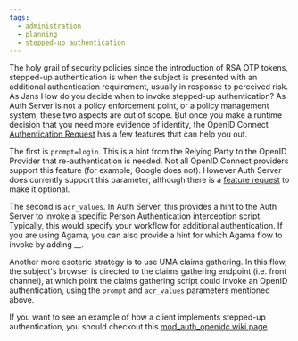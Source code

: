 ```yaml
---
tags:
  - administration
  - planning
  - stepped-up authentication
---
```


The holy grail of security policies since the introduction of RSA OTP tokens,
stepped-up authentication is when the subject is presented with an additional
authentication requirement, usually in response to perceived risk. As Jans
How do you decide when to invoke stepped-up authentication? As Auth Server is not
a policy enforcement point, or a policy management system, these two aspects are
out of scope. But once you make a runtime decision that you need more evidence
of identity, the OpenID Connect [Authentication Request](https://openid.net/specs/openid-connect-core-1_0.html#AuthRequest) has a few features that can help you out.

The first is `prompt=login`. This is a hint from the Relying Party to the
OpenID Provider that re-authentication is needed. Not all OpenID Connect
providers support this feature (for example, Google does not).  However
Auth Server does currently support this parameter, although there is a
[feature request](https://github.com/JanssenProject/jans/issues/3006) to make it
optional.

The second is `acr_values`. In Auth Server, this provides a hint to the
Auth Server to invoke a specific Person Authentication interception script.
Typically, this would specify your workflow for additional authentication.
If you are using Agama, you can also provide a hint for which Agama flow to
invoke by adding __.

Another more esoteric strategy is to use UMA claims gathering. In this flow,
the subject's browser is directed to the claims gathering endpoint (i.e.
front channel), at which point the claims gathering script could invoke an
OpenID authentication, using the `prompt` and `acr_values` parameters mentioned
above.

If you want to see an example of how a client implements stepped-up
authentication, you should checkout this [mod_auth_openidc wiki page](https://github.com/zmartzone/mod_auth_openidc/wiki/Step-up-Authentication).
